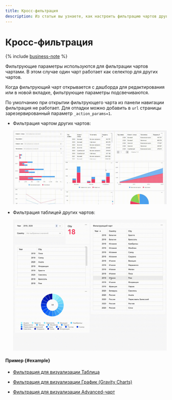 ```yaml
---
title: Кросс-фильтрация
description: Из статьи вы узнаете, как настроить фильтрацию чартов другими чартами.
---
```


# Кросс-фильтрация

{% include [business-note](../../../_includes/datalens/datalens-functionality-available-business-note.md) %}

Фильтрующие параметры используются для фильтрации чартов чартами. В этом случае один чарт работает как селектор для других чартов.

Когда фильтрующий чарт открывается с дашборда для редактирования или в новой вкладке, фильтрующие параметры подсвечиваются.

По умолчанию при открытии фильтрующего чарта из панели навигации фильтрация не работает. Для отладки можно добавить в `url` страницы зарезервированный параметр `_action_params=1`.

* Фильтрация чартом других чартов:

  ![image](../../../_assets/datalens/editor/chart-filtration.gif)

* Фильтрация таблицей других чартов:

  ![image](../../../_assets/datalens/editor/table-filtration.gif)

#### Пример {#example}

* [Фильтрация для визуализации Таблица](https://datalens.yandex/uw4m2h7evlwog?tab=Ow#Таблица)

* [Фильтрация для визуализации График (Gravity Charts)](https://datalens.yandex/uw4m2h7evlwog?tab=Ow#График%20Gravity%20Сharts)

* [Фильтрация для визуализации Advanced-чарт](https://datalens.yandex/uw4m2h7evlwog?tab=Ow#Advanced%20чарт)
